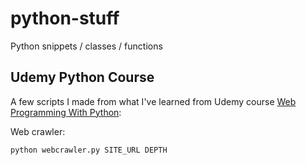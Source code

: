 # python-stuff
Python snippets / classes / functions

## Udemy Python Course

A few scripts I made from what I've learned from Udemy course [Web Programming With Python](https://www.udemy.com/web-programming-with-python):

Web crawler:

	python webcrawler.py SITE_URL DEPTH